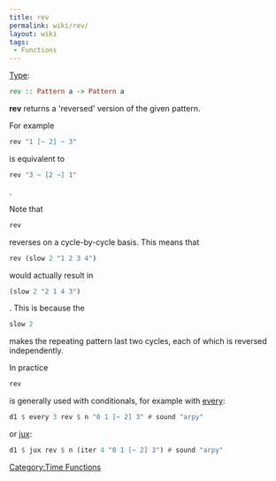 ```yaml
---
title: rev
permalink: wiki/rev/
layout: wiki
tags:
 - Functions
---
```


[Type](/wiki/Type_signature "wikilink"):

``` haskell
rev :: Pattern a -> Pattern a
```

**rev** returns a 'reversed' version of the given pattern.

For example

``` haskell
rev "1 [~ 2] ~ 3"
```

is equivalent to

``` haskell
rev "3 ~ [2 ~] 1"
```

.

Note that

``` haskell
rev
```

reverses on a cycle-by-cycle basis. This means that

``` haskell
rev (slow 2 "1 2 3 4")
```

would actually result in

``` haskell
(slow 2 "2 1 4 3")
```

. This is because the

``` haskell
slow 2
```

makes the repeating pattern last two cycles, each of which is reversed
independently.

In practice

``` haskell
rev
```

is generally used with conditionals, for example with
[every](every "wikilink"):

``` haskell
d1 $ every 3 rev $ n "0 1 [~ 2] 3" # sound "arpy"
```

or [jux](jux "wikilink"):

``` haskell
d1 $ jux rev $ n (iter 4 "0 1 [~ 2] 3") # sound "arpy"
```

[Category:Time Functions](/wiki/Category:Time_Functions "wikilink")
